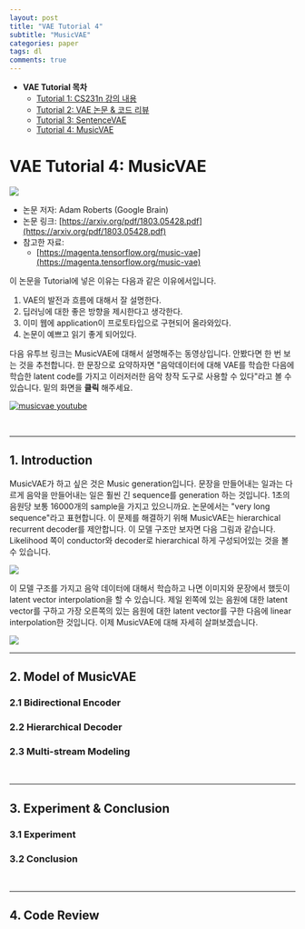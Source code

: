 ```yaml
---
layout: post
title: "VAE Tutorial 4"
subtitle: "MusicVAE"
categories: paper
tags: dl
comments: true
---
```


* **VAE Tutorial 목차**
	* [Tutorial 1: CS231n 강의 내용](https://dnddnjs.github.io/paper/2018/06/19/vae/) 
	* [Tutorial 2: VAE 논문 & 코드 리뷰](https://dnddnjs.github.io/paper/2018/06/20/vae2/)
	* [Tutorial 3: SentenceVAE](https://dnddnjs.github.io/paper/2018/06/21/vae3/)
	* [Tutorial 4: MusicVAE](https://dnddnjs.github.io/paper/2018/06/21/vae4/)


# VAE Tutorial 4: MusicVAE

<img src="https://www.dropbox.com/s/b4pqdgaluovew27/Screenshot%202018-06-21%2014.09.55.png?dl=1">

- 논문 저자: Adam Roberts (Google Brain)
- 논문 링크: [https://arxiv.org/pdf/1803.05428.pdf](https://arxiv.org/pdf/1803.05428.pdf)
- 참고한 자료: 
	- [https://magenta.tensorflow.org/music-vae](https://magenta.tensorflow.org/music-vae)

이 논문을 Tutorial에 넣은 이유는 다음과 같은 이유에서입니다.

1. VAE의 발전과 흐름에 대해서 잘 설명한다.
2. 딥러닝에 대한 좋은 방향을 제시한다고 생각한다.
3. 이미 웹에 application이 프로토타입으로 구현되어 올라와있다.
4. 논문이 예쁘고 읽기 좋게 되어있다.

다음 유투브 링크는 MusicVAE에 대해서 설명해주는 동영상입니다. 안봤다면 한 번 보는 것을 추천합니다. 한 문장으로 요약하자면 "음악데이터에 대해 VAE를 학습한 다음에 학습한 latent code를 가지고 이러저러한 음악 창작 도구로 사용할 수 있다"라고 볼 수 있습니다. 밑의 화면을 **클릭** 해주세요.

[![musicvae youtube](https://img.youtube.com/vi/G5JT16flZwM/0.jpg)](https://youtu.be/G5JT16flZwM)

<br>

---

## 1. Introduction
MusicVAE가 하고 싶은 것은 Music generation입니다. 문장을 만들어내는 일과는 다르게 음악을 만들어내는 일은 훨씬 긴 sequence를 generation 하는 것입니다. 1초의 음원당 보통 16000개의 sample을 가지고 있으니까요. 논문에서는 "very long sequence"라고 표현합니다. 이 문제를 해결하기 위해 MusicVAE는 hierarchical recurrent decoder를 제안합니다. 이 모델 구조만 보자면 다음 그림과 같습니다. Likelihood 쪽이 conductor와 decoder로 hierarchical 하게 구성되어있는 것을 볼 수 있습니다. 

<img src="https://www.dropbox.com/s/pkii424867hd5np/Screenshot%202018-06-21%2018.24.29.png?dl=1">

이 모델 구조를 가지고 음악 데이터에 대해서 학습하고 나면 이미지와 문장에서 했듯이 latent vector interpolation을 할 수 있습니다. 제일 왼쪽에 있는 음원에 대한 latent vector를 구하고 가장 오른쪽의 있는 음원에 대한 latent vector를 구한 다음에 linear interpolation한 것입니다. 이제 MusicVAE에 대해 자세히 살펴보겠습니다. 

<img src="https://www.dropbox.com/s/b01abza1g80n00r/Screenshot%202018-06-21%2018.25.33.png?dl=1">

<br>

---
## 2. Model of MusicVAE
### 2.1 Bidirectional Encoder

### 2.2 Hierarchical Decoder

### 2.3 Multi-stream Modeling


<br>

---
## 3. Experiment & Conclusion
### 3.1 Experiment

### 3.2 Conclusion

<br>

---
## 4. Code Review
